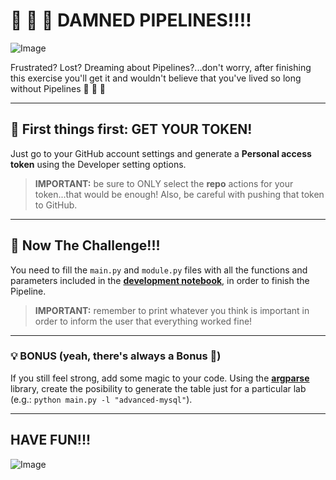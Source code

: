 # :mega: :mega: :mega: __DAMNED PIPELINES!!!!__

![Image](https://github.com/potacho/damned_pipelines/blob/master/images/damned_pipelines.jpg)

Frustrated? Lost? Dreaming about Pipelines?...don't worry, after finishing this exercise you'll get it and wouldn't believe that you've lived so long without Pipelines :raised_hands: :raised_hands: :raised_hands:

---

## :wrench: __First things first:__ GET YOUR TOKEN!

Just go to your GitHub account settings and generate a __Personal access token__ using the Developer setting options.

> __IMPORTANT:__ be sure to ONLY select the __repo__ actions for your token...that would be enough! Also, be careful with pushing that token to GitHub.

---

## :hammer: __Now The Challenge!!!__

You need to fill the `main.py` and `module.py` files with all the functions and parameters included in the [__development notebook__](https://github.com/potacho/damned_pipelines/blob/master/notebooks/function_development.ipynb), in order to finish the Pipeline. 

> __IMPORTANT:__ remember to print whatever you think is important in order to inform the user that everything worked fine!

---

### :bulb: BONUS (yeah, there's always a Bonus  :see_no_evil:)

If you still feel strong, add some magic to your code. Using the [__argparse__](https://docs.python.org/3.7/library/argparse.html) library, create the posibility to generate the table just for a particular lab (e.g.: `python main.py -l "advanced-mysql"`).

---

## HAVE FUN!!!
![Image](https://media.giphy.com/media/l41JU9pUyosHzWyuQ/giphy.gif)
